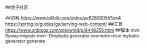 ##虎子社区

##资料
https://www.bilibili.com/video/av62800055?p=4
https://spring.io/guides/gs/serving-web-content/
##工具
https://www.cnblogs.com/graywind/p/8448256.html
##脚本
mvn flyway:migrate
mvn -Dmybatis.generator.overwrite=true mybatis-generator:generate

